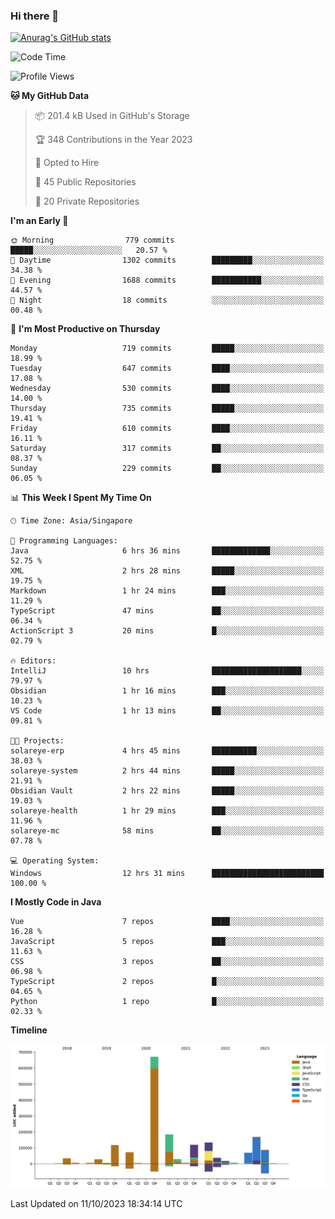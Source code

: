 ### Hi there 👋

[![Anurag's GitHub stats](https://github-readme-stats.vercel.app/api?username=xiumu2017&show_icons=true&theme=radical)](https://github.com/anuraghazra/github-readme-stats)

<!--
**xiumu2017/xiumu2017** is a ✨ _special_ ✨ repository because its `README.md` (this file) appears on your GitHub profile.

Here are some ideas to get you started:

- 🔭 I’m currently working on ...
- 🌱 I’m currently learning ...
- 👯 I’m looking to collaborate on ...
- 🤔 I’m looking for help with ...
- 💬 Ask me about ...
- 📫 How to reach me: ...
- 😄 Pronouns: ...
- ⚡ Fun fact: ...
-->

<!--START_SECTION:waka-->
![Code Time](http://img.shields.io/badge/Code%20Time-1%2C722%20hrs-blue)

![Profile Views](http://img.shields.io/badge/Profile%20Views-0-blue)

**🐱 My GitHub Data** 

> 📦 201.4 kB Used in GitHub's Storage 
 > 
> 🏆 348 Contributions in the Year 2023
 > 
> 💼 Opted to Hire
 > 
> 📜 45 Public Repositories 
 > 
> 🔑 20 Private Repositories 
 > 
**I'm an Early 🐤** 

```text
🌞 Morning                779 commits         █████░░░░░░░░░░░░░░░░░░░░   20.57 % 
🌆 Daytime                1302 commits        █████████░░░░░░░░░░░░░░░░   34.38 % 
🌃 Evening                1688 commits        ███████████░░░░░░░░░░░░░░   44.57 % 
🌙 Night                  18 commits          ░░░░░░░░░░░░░░░░░░░░░░░░░   00.48 % 
```
📅 **I'm Most Productive on Thursday** 

```text
Monday                   719 commits         █████░░░░░░░░░░░░░░░░░░░░   18.99 % 
Tuesday                  647 commits         ████░░░░░░░░░░░░░░░░░░░░░   17.08 % 
Wednesday                530 commits         ████░░░░░░░░░░░░░░░░░░░░░   14.00 % 
Thursday                 735 commits         █████░░░░░░░░░░░░░░░░░░░░   19.41 % 
Friday                   610 commits         ████░░░░░░░░░░░░░░░░░░░░░   16.11 % 
Saturday                 317 commits         ██░░░░░░░░░░░░░░░░░░░░░░░   08.37 % 
Sunday                   229 commits         ██░░░░░░░░░░░░░░░░░░░░░░░   06.05 % 
```


📊 **This Week I Spent My Time On** 

```text
🕑︎ Time Zone: Asia/Singapore

💬 Programming Languages: 
Java                     6 hrs 36 mins       █████████████░░░░░░░░░░░░   52.75 % 
XML                      2 hrs 28 mins       █████░░░░░░░░░░░░░░░░░░░░   19.75 % 
Markdown                 1 hr 24 mins        ███░░░░░░░░░░░░░░░░░░░░░░   11.29 % 
TypeScript               47 mins             ██░░░░░░░░░░░░░░░░░░░░░░░   06.34 % 
ActionScript 3           20 mins             █░░░░░░░░░░░░░░░░░░░░░░░░   02.79 % 

🔥 Editors: 
IntelliJ                 10 hrs              ████████████████████░░░░░   79.97 % 
Obsidian                 1 hr 16 mins        ███░░░░░░░░░░░░░░░░░░░░░░   10.23 % 
VS Code                  1 hr 13 mins        ██░░░░░░░░░░░░░░░░░░░░░░░   09.81 % 

🐱‍💻 Projects: 
solareye-erp             4 hrs 45 mins       ██████████░░░░░░░░░░░░░░░   38.03 % 
solareye-system          2 hrs 44 mins       █████░░░░░░░░░░░░░░░░░░░░   21.91 % 
Obsidian Vault           2 hrs 22 mins       █████░░░░░░░░░░░░░░░░░░░░   19.03 % 
solareye-health          1 hr 29 mins        ███░░░░░░░░░░░░░░░░░░░░░░   11.96 % 
solareye-mc              58 mins             ██░░░░░░░░░░░░░░░░░░░░░░░   07.78 % 

💻 Operating System: 
Windows                  12 hrs 31 mins      █████████████████████████   100.00 % 
```

**I Mostly Code in Java** 

```text
Vue                      7 repos             ████░░░░░░░░░░░░░░░░░░░░░   16.28 % 
JavaScript               5 repos             ███░░░░░░░░░░░░░░░░░░░░░░   11.63 % 
CSS                      3 repos             ██░░░░░░░░░░░░░░░░░░░░░░░   06.98 % 
TypeScript               2 repos             █░░░░░░░░░░░░░░░░░░░░░░░░   04.65 % 
Python                   1 repo              █░░░░░░░░░░░░░░░░░░░░░░░░   02.33 % 
```



**Timeline**

![Lines of Code chart](https://raw.githubusercontent.com/xiumu2017/xiumu2017/main/assets/bar_graph.png)


 Last Updated on 11/10/2023 18:34:14 UTC
<!--END_SECTION:waka-->
